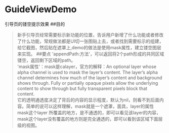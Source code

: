 # GuideViewDemo
引导页的镂空提示效果
##目的
>新手引导页经常需要标示新功能的位置，告诉用户新增了什么功能或者修改了什么功能，常规做法都是UI切一张图贴上去，或者找到需要标示的组建，给它截图，然后贴在遮罩上,demo的做法是使用mask属性，建立镂空图层来实现。
##要点
>'appendPath:方法'，可以返回将2个path形成的共同区域镂空，返回剩下区域的path。<br>
>'mask属性'：mask是calayer，官方的解释：An optional layer whose alpha channel is used to mask the layer’s content. The layer’s alpha channel determines how much of the layer’s content and background shows through. Fully or partially opaque pixels allow the underlying content to show through but fully transparent pixels block that content.<br>
它的透明通透度决定了背后的内容的显示程度，默认为nil，则看不到后面内容。简单的说可以这样理解，mask就是一个遮罩，面具，layer的属性mask这个layer
所覆盖的地方，是不通透的，即可以看见该layer的内容，mask这个layer没有覆盖的地方则是完全通透的，即可以看到该区域下面层级的视图。

